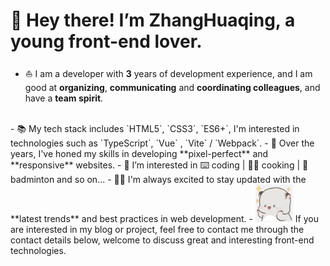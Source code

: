 # 👋 Hey there! I’m ZhangHuaqing, a young front-end lover.

- ⛵ I am a developer with **3** years of development experience, and I am good at **organizing**, **communicating** and **coordinating colleagues**, and have a **team spirit**.
<br />
- 📚 My tech stack includes `HTML5`, `CSS3`, `ES6+`,&nbsp;I'm interested in technologies such as `TypeScript`, `Vue` , `Vite` / `Webpack`.
- 🌱 Over the years, I've honed my skills in developing **pixel-perfect** and **responsive** websites.
- 👀 I’m interested in ⌨️ coding | 🧑‍🍳 cooking | 🏸 badminton and so on...
- 🙇🏻 I'm always excited to stay updated with the **latest trends** and best practices in web development.
- <img src="../public/image/expect.png" width="60"/> If you are interested in my blog or project, feel free to contact me through the contact details below, welcome to discuss great and interesting front-end technologies.
